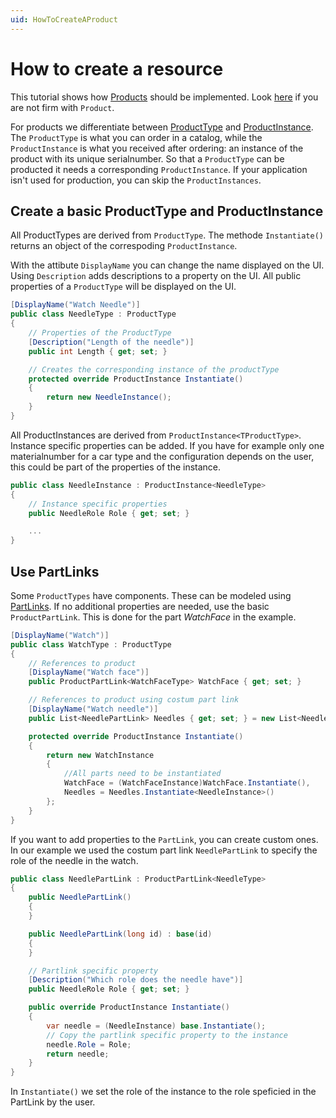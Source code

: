 ```yaml
---
uid: HowToCreateAProduct
---
```

# How to create a resource

This tutorial shows how [Products](xref:Moryx.AbstractionLayer.Products.ProductType) should be implemented. Look [here](../articles/Products/Concept.md) if you are not firm with `Product`. 

For products we differentiate between [ProductType](xref:Moryx.AbstractionLayer.Products.ProductType) and [ProductInstance](xref:Moryx.AbstractionLayer.Products.ProductInstance). The `ProductType` is what you can order in a catalog, while the `ProductInstance` is what you received after ordering: an instance of the product with its unique serialnumber. So that a `ProductType` can be producted it needs a corresponding `ProductInstance`. If your application isn't used for production, you can skip the `ProductInstances`. 

## Create a basic ProductType and ProductInstance
All ProductTypes are derived from `ProductType`. The methode `Instantiate()` returns an object of the correspoding `ProductInstance`.

With the attibute `DisplayName` you can change the name displayed on the UI. Using `Description` adds descriptions to a property on the UI. All public properties of a `ProductType` will be displayed on the UI.
```C#
[DisplayName("Watch Needle")]
public class NeedleType : ProductType
{
    // Properties of the ProductType
    [Description("Length of the needle")]
    public int Length { get; set; }

    // Creates the corresponding instance of the productType
    protected override ProductInstance Instantiate()
    {
        return new NeedleInstance();
    }
}
```
All ProductInstances are derived from `ProductInstance<TProductType>`. Instance specific properties can be added. If you have for example only one materialnumber for a car type and the configuration depends on the user, this could be part of the properties of the instance.
```C#
public class NeedleInstance : ProductInstance<NeedleType>
{
    // Instance specific properties
    public NeedleRole Role { get; set; }

    ...
}
```

## Use PartLinks
Some `ProductTypes` have components. These can be modeled using [PartLinks](xref:Moryx.AbstractionLayer.Products.ProductPartLink). If no additional properties are needed, use the basic `ProductPartLink`. This is done for the part *WatchFace* in the example.

```C#
[DisplayName("Watch")]
public class WatchType : ProductType
{
    // References to product
    [DisplayName("Watch face")]
    public ProductPartLink<WatchFaceType> WatchFace { get; set; }

    // References to product using costum part link
    [DisplayName("Watch needle")]
    public List<NeedlePartLink> Needles { get; set; } = new List<NeedlePartLink>();

    protected override ProductInstance Instantiate()
    {
        return new WatchInstance
        {
            //All parts need to be instantiated
            WatchFace = (WatchFaceInstance)WatchFace.Instantiate(),
            Needles = Needles.Instantiate<NeedleInstance>()
        };
    }
}
```
If you want to add properties to the `PartLink`, you can create custom ones. In our example we used the costum part link `NeedlePartLink` to specify the role of the needle in the watch.
```C#
public class NeedlePartLink : ProductPartLink<NeedleType>
{
    public NeedlePartLink()
    {
    }

    public NeedlePartLink(long id) : base(id)
    {
    }

    // Partlink specific property
    [Description("Which role does the needle have")]
    public NeedleRole Role { get; set; }

    public override ProductInstance Instantiate()
    {
        var needle = (NeedleInstance) base.Instantiate();
        // Copy the partlink specific property to the instance
        needle.Role = Role;
        return needle;
    }
}
```
In `Instantiate()` we set the role of the instance to the role speficied in the PartLink by the user.

